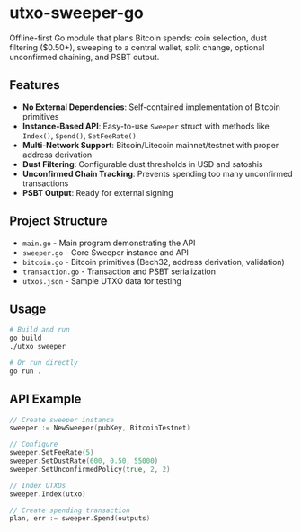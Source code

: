 # utxo-sweeper-go
Offline-first Go module that plans Bitcoin spends: coin selection, dust filtering ($0.50+), sweeping to a central wallet, split change, optional unconfirmed chaining, and PSBT output.

## Features
- **No External Dependencies**: Self-contained implementation of Bitcoin primitives
- **Instance-Based API**: Easy-to-use `Sweeper` struct with methods like `Index()`, `Spend()`, `SetFeeRate()`
- **Multi-Network Support**: Bitcoin/Litecoin mainnet/testnet with proper address derivation
- **Dust Filtering**: Configurable dust thresholds in USD and satoshis
- **Unconfirmed Chain Tracking**: Prevents spending too many unconfirmed transactions
- **PSBT Output**: Ready for external signing

## Project Structure
- `main.go` - Main program demonstrating the API
- `sweeper.go` - Core Sweeper instance and API
- `bitcoin.go` - Bitcoin primitives (Bech32, address derivation, validation)
- `transaction.go` - Transaction and PSBT serialization
- `utxos.json` - Sample UTXO data for testing

## Usage
```bash
# Build and run
go build
./utxo_sweeper

# Or run directly
go run .
```

## API Example
```go
// Create sweeper instance
sweeper := NewSweeper(pubKey, BitcoinTestnet)

// Configure
sweeper.SetFeeRate(5)
sweeper.SetDustRate(600, 0.50, 55000)
sweeper.SetUnconfirmedPolicy(true, 2, 2)

// Index UTXOs
sweeper.Index(utxo)

// Create spending transaction
plan, err := sweeper.Spend(outputs)
```
